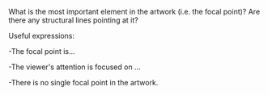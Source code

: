 What is the most important element in the artwork (i.e. the focal point)? 
Are there any structural lines pointing at it?

Useful expressions:

-The focal point is...

-The viewer's attention is focused on ...

-There is no single focal point in the artwork.